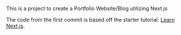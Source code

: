 This is a project to create a Portfolio Website/Blog utilizing Next.js

The code from the first commit is based off the starter tutorial: [Learn Next.js](https://nextjs.org/learn).
